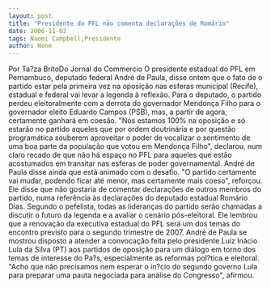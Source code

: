```yaml
---
layout: post
title: "Presidente do PFL não comenta declarações de Romário"
date: 2006-11-02
tags: Naomi Campbell,Presidente
author: None
---
```

Por Ta?za BritoDo Jornal do Commercio
O presidente estadual do PFL em Pernambuco, deputado federal André de Paula, disse ontem que o fato de o partido estar pela primeira vez na oposição nas esferas municipal (Recife), estadual e federal vai levar a legenda à reflexão. Para o deputado, o partido perdeu eleitoralmente com a derrota do governador Mendonça Filho para o governador eleito Eduardo Campos (PSB), mas, a partir de agora, certamente ganhará em coesão. 
\"Nós estamos 100% na oposição e só estarão no partido aqueles que por ordem doutrinária e por questão programática souberem aproveitar o poder de vocalizar o sentimento de uma boa parte da população que votou em Mendonça Filho\", declarou, num claro recado de que não há espaço no PFL para aqueles que estão acostumados em transitar nas esferas de poder governamental. 
André de Paula disse ainda que está animado com o desafio. \"O partido certamente vai mudar, podendo ficar até menor, mas certamente mais coeso\", reforçou. Ele disse que não gostaria de comentar declarações de outros membros do partido, numa referência às declarações do deputado estadual Romário Dias. 
Segundo o pefelista, todas as lideranças do partido serão chamadas a discutir o futuro da legenda e a avaliar o cenário pós-eleitoral. Ele lembrou que a renovação da executiva estadual do PFL será um dos temas do encontro previsto para o segundo trimestre de 2007.
André de Paula se mostrou disposto a atender a convocação feita pelo presidente Luiz Inácio Lula da Silva (PT) aos partidos de oposição para um diálogo em torno dos temas de interesse do Pa?s, especialmente as reformas pol?tica e eleitoral. \"Acho que não precisamos nem esperar o in?cio do segundo governo Lula para preparar uma pauta negociada para análise do Congresso\", afirmou. 